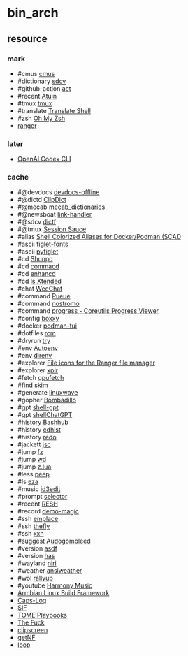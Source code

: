 # bin_arch

## resource

### mark

- #cmus [cmus](https://cmus.github.io/)
- #dictionary [sdcv](https://github.com/Dushistov/sdcv)
- #github-action [act](https://github.com/nektos/act)
- #recent [Atuin](https://github.com/ellie/atuin)
- #tmux [tmux](https://github.com/tmux/tmux)
- #translate [Translate Shell](https://github.com/soimort/translate-shell)
- #zsh [Oh My Zsh](https://github.com/ohmyzsh/ohmyzsh)
- [ranger](https://github.com/ranger/ranger)

### later

- [OpenAI Codex CLI](https://github.com/openai/codex)

### cache

- #@devdocs [devdocs-offline](https://github.com/dimitry-ishenko-cpp/devdocs-offline)
- #@dictd [ClipDict](https://github.com/github-young/ClipDict)
- #@mecab [mecab_dictionaries](https://github.com/tetutaro/mecab_dictionaries)
- #@newsboat [link-handler](https://github.com/mrdotx/link-handler)
- #@sdcv [dictf](https://github.com/aeghn/scripts?tab=readme-ov-file#dictf)
- #@tmux [Session Sauce](https://github.com/ChrisPenner/session-sauce)
- #alias [Shell Colorized Aliases for Docker/Podman (SCAD](https://github.com/MicahElliott/scad)
- #ascii [figlet-fonts](https://github.com/xero/figlet-fonts)
- #ascii [pyfiglet](https://github.com/pwaller/pyfiglet)
- #cd [Shunpo](https://github.com/egurapha/Shunpo)
- #cd [commacd](https://github.com/shyiko/commacd)
- #cd [enhancd](https://github.com/babarot/enhancd)
- #cd [ls Xtended](https://github.com/souvikinator/lsx)
- #chat [WeeChat](https://github.com/weechat/weechat)
- #command [Pueue](https://github.com/Nukesor/pueue)
- #command [nostromo](https://github.com/pokanop/nostromo)
- #command [progress - Coreutils Progress Viewer](https://github.com/Xfennec/progress)
- #config [boxxy](https://github.com/queer/boxxy)
- #docker [podman-tui](https://github.com/containers/podman-tui)
- #dotfiles [rcm](https://github.com/thoughtbot/rcm)
- #dryrun [try](https://github.com/binpash/try)
- #env [Autoenv](https://github.com/hyperupcall/autoenv)
- #env [direnv](https://direnv.net)
- #explorer [File icons for the Ranger file manager](https://github.com/alexanderjeurissen/ranger_devicons)
- #explorer [xplr](https://github.com/sayanarijit/xplr)
- #fetch [gpufetch](https://github.com/Dr-Noob/gpufetch)
- #find [skim](https://github.com/lotabout/skim)
- #generate [linuxwave](https://github.com/orhun/linuxwave)
- #gopher [Bombadillo](https://bombadillo.colorfield.space)
- #gpt [shell-gpt](https://github.com/TheR1D/shell_gpt)
- #gpt [shellChatGPT](https://github.com/mountaineerbr/shellChatGPT)
- #history [Bashhub](https://github.com/rcaloras/bashhub-client)
- #history [cdhist](https://github.com/joknarf/cdhist)
- #history [redo](https://github.com/joknarf/redo)
- #jackett [jsc](https://github.com/rodrigo-sys/jsc)
- #jump [fz](https://github.com/mrjohannchang/fz.sh)
- #jump [wd](https://github.com/mfaerevaag/wd)
- #jump [z.lua](https://github.com/skywind3000/z.lua)
- #less [peep](https://github.com/ryochack/peep)
- #ls [eza](https://github.com/eza-community/eza)
- #music [id3edit](https://github.com/rstemmer/id3edit)
- #prompt [selector](https://github.com/joknarf/selector)
- #recent [RESH](https://github.com/curusarn/resh)
- #record [demo-magic](https://github.com/paxtonhare/demo-magic)
- #ssh [emplace](https://github.com/tversteeg/emplace)
- #ssh [thefly](https://github.com/joknarf/thefly)
- #ssh [xxh](https://github.com/xxh/xxh)
- #suggest [Audogombleed](https://github.com/i-love-coffee-i-love-tea/audogombleed.sh)
- #version [asdf](https://github.com/asdf-vm/asdf)
- #version [has](https://github.com/kdabir/has)
- #wayland [niri](https://github.com/YaLTeR/niri)
- #weather [ansiweather](https://github.com/fcambus/ansiweather)
- #wol [rallyup](https://github.com/darwindarak/rallyup)
- #youtube [Harmony Music](https://github.com/ZingyTomato/Harmony-Music)
- [Armbian Linux Build Framework](https://github.com/uberlinuxguy/armbian-build)
- [Caps-Log](https://github.com/NikolaDucak/caps-log)
- [SIF](https://github.com/BlueManCZ/SIF)
- [TOME Playbooks](https://github.com/laktak/tome)
- [The Fuck](https://github.com/nvbn/thefuck)
- [clipscreen](https://github.com/splitbrain/clipscreen)
- [getNF](https://github.com/ronniedroid/getnf)
- [loop](https://github.com/Miserlou/Loop)

